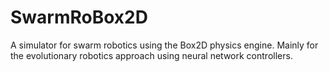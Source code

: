# SwarmRoBox2D
A simulator for swarm robotics using the Box2D physics engine. 
Mainly for the evolutionary robotics approach using neural network controllers. 
